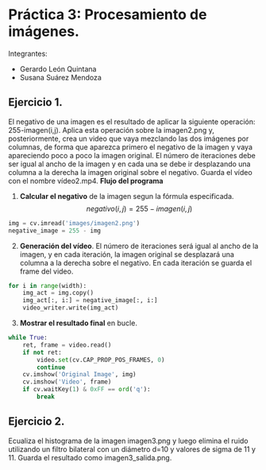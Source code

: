 # Práctica 3: Procesamiento de imágenes.

Integrantes:
- Gerardo León Quintana
- Susana Suárez Mendoza

## Ejercicio 1.
El negativo de una imagen es el resultado de aplicar la siguiente operación: 255-imagen(i,j). Aplica esta operación sobre la imagen2.png y, posteriormente, crea un video que vaya mezclando las dos imágenes por columnas, de forma que aparezca primero el negativo de la imagen y vaya apareciendo poco a poco la imagen original. El número de iteraciones debe ser igual al ancho de la imagen y en cada una se debe ir desplazando una columna a la derecha la imagen original sobre el negativo. Guarda el vídeo con el nombre vídeo2.mp4. 
**Flujo del programa**
1. **Calcular el negativo** de la imagen segun la fórmula especificada.
$$ negativo(i,j) = 255 - imagen(i,j) $$
```python
img = cv.imread('images/imagen2.png')
negative_image = 255 - img
```
2. **Generación del vídeo**. El número de iteraciones será igual al ancho de la imagen, y en cada iteración, la imagen original se desplazará una columna a la derecha sobre el negativo. En cada iteración se guarda el frame del video.

```python
for i in range(width):
    img_act = img.copy()
    img_act[:, i:] = negative_image[:, i:]
    video_writer.write(img_act)
```
3. **Mostrar el resultado final** en bucle.
```python
while True:
    ret, frame = video.read()
    if not ret:
        video.set(cv.CAP_PROP_POS_FRAMES, 0)
        continue
    cv.imshow('Original Image', img)
    cv.imshow('Video', frame)
    if cv.waitKey(1) & 0xFF == ord('q'):
        break
```


## Ejercicio 2. 
Ecualiza el histograma de la imagen imagen3.png y luego elimina el ruido utilizando un filtro bilateral con un diámetro d=10 y valores de sigma de 11 y 11. Guarda el resultado como imagen3_salida.png.
